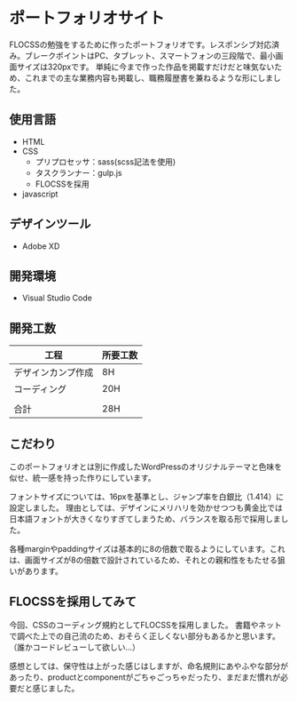 # ポートフォリオサイト

FLOCSSの勉強をするために作ったポートフォリオです。レスポンシブ対応済み。ブレークポイントはPC、タブレット、スマートフォンの三段階で、最小画面サイズは320pxです。
単純に今まで作った作品を掲載すだけだと味気ないため、これまでの主な業務内容も掲載し、職務履歴書を兼ねるような形にしました。

## 使用言語
- HTML
- CSS
    - プリプロセッサ：sass(scss記法を使用)
    - タスクランナー：gulp.js
    - FLOCSSを採用
- javascript

## デザインツール
- Adobe XD

## 開発環境
- Visual Studio Code

## 開発工数
|	工程	|	所要工数	|
|	---		|	---			|
|	デザインカンプ作成	|	8H	|
|	コーディング	|	20H	|
|	 |	|
|	合計	|	28H

## こだわり
このポートフォリオとは別に作成したWordPressのオリジナルテーマと色味を似せ、統一感を持った作りにしています。

フォントサイズについては、16pxを基準とし、ジャンプ率を白銀比（1.414）に設定しました。
理由としては、デザインにメリハリを効かせつつも黄金比では日本語フォントが大きくなりすぎてしまうため、バランスを取る形で採用しました。

各種marginやpaddingサイズは基本的に8の倍数で取るようにしています。これは、画面サイズが8の倍数で設計されているため、それとの親和性をもたせる狙いがあります。

## FLOCSSを採用してみて
今回、CSSのコーディング規約としてFLOCSSを採用しました。
書籍やネットで調べた上での自己流のため、おそらく正しくない部分もあるかと思います。（誰かコードレビューして欲しい…）

感想としては、保守性は上がった感じはしますが、命名規則にあやふやな部分があったり、productとcomponentがごちゃごっちゃだったり、まだまだ慣れが必要だと感じました。